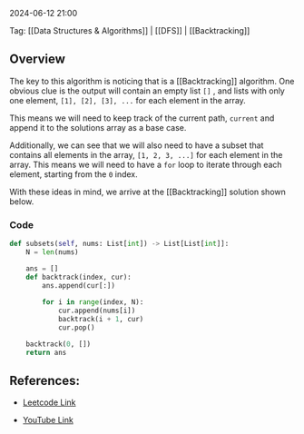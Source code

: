 
2024-06-12 21:00

Tag: [[Data Structures & Algorithms]] | [[DFS]] | [[Backtracking]]

## Overview

The key to this algorithm is noticing that is a [[Backtracking]] algorithm. One obvious clue is the output will contain an empty list `[]` , and lists with only one element, `[1], [2], [3], ...` for each element in the array.

This means we will need to keep track of the current path, `current` and append it to the solutions array as a base case.

Additionally, we can see that we will also need to have a subset that contains all elements in the array, `[1, 2, 3, ...]` for each element in the array. This means we will need to have a `for` loop to iterate through each element, starting from the `0` index.

With these ideas in mind, we arrive at the [[Backtracking]] solution shown below.

### Code

```python
def subsets(self, nums: List[int]) -> List[List[int]]:
	N = len(nums)

	ans = []
	def backtrack(index, cur):
		ans.append(cur[:])
			
		for i in range(index, N):
			cur.append(nums[i])
			backtrack(i + 1, cur)
			cur.pop()

	backtrack(0, [])
	return ans
```

## References:

- [Leetcode Link](https://leetcode.com/problems/subsets/)

- [YouTube Link](https://www.youtube.com/watch?v=kSU-JY0_Bj8)